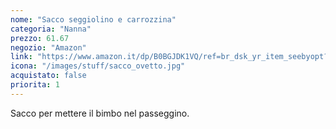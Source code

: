 ```yaml
---
nome: "Sacco seggiolino e carrozzina"
categoria: "Nanna"
prezzo: 61.67
negozio: "Amazon"
link: "https://www.amazon.it/dp/B0BGJDK1VQ/ref=br_dsk_yr_item_seebyopt?colid=3QGQUT8WCNDK0&coliid=I1PKG2ZFJHO44R&th=1"
icona: "/images/stuff/sacco_ovetto.jpg"
acquistato: false
priorita: 1
---
```


Sacco per mettere il bimbo nel passeggino.